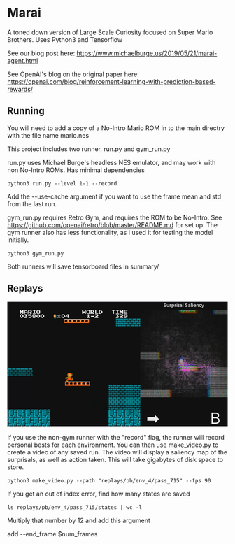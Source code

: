 # Marai
A toned down version of Large Scale Curiosity focused on Super Mario Brothers.
Uses Python3 and Tensorflow

See our blog post here: https://www.michaelburge.us/2019/05/21/marai-agent.html

See OpenAI's blog on the original paper here: https://openai.com/blog/reinforcement-learning-with-prediction-based-rewards/

## Running
You will need to add a copy of a No-Intro Mario ROM in to the main directry with the file name mario.nes

This project includes two runner, run.py and gym_run.py

run.py uses Michael Burge's headless NES emulator, and may work with non No-Intro ROMs. Has minimal dependencies

```
python3 run.py --level 1-1 --record 
```

Add the --use-cache argument if you want to use the frame mean and std from the last run.

gym_run.py requires Retro Gym, and requires the ROM to be No-Intro. See https://github.com/openai/retro/blob/master/README.md for set up. The gym runner also has less functionality, as I used it for testing the model initially.

```
python3 gym_run.py
```

Both runners will save tensorboard files in summary/

## Replays

![alt text](/saliency_map.png?raw=true "Saliency Map")

If you use the non-gym runner with the "record" flag, the runner will record personal bests for each environment. You can then use make_video.py to create a video of any saved run. The video will display a saliency map of the surprisals, as well as action taken. This will take gigabytes of disk space to store.

```
python3 make_video.py --path "replays/pb/env_4/pass_715" --fps 90
```

If you get an out of index error, find how many states are saved

```
ls replays/pb/env_4/pass_715/states | wc -l
```

Multiply that number by 12 and add this argument

add --end_frame $num_frames
